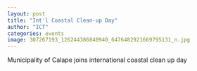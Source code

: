 ```yaml
---
layout: post
title: "Int'l Coastal Clean-up Day"
author: "ICT"
categories: events
image: 307267193_126244386840940_6476482921669795131_n.jpg
---
```


Municipality of Calape joins international coastal clean up day
